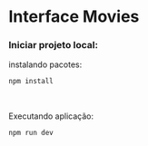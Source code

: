 # Interface Movies

<h3>Iniciar projeto local: </h3>
<p>instalando pacotes: </p>

```bash
npm install
```
<br>
<p>Executando aplicação: </p>

```bash
npm run dev
```